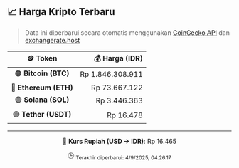 

<!-- HARGA_KRIPTO -->
## 📈 Harga Kripto Terbaru

> Data ini diperbarui secara otomatis menggunakan [CoinGecko API](https://www.coingecko.com/) dan [exchangerate.host](https://exchangerate.host/)

<div align="center">

| 🪙 Token | 💰 Harga (IDR) |
|:------:|---------------:|
| 🟠 **Bitcoin (BTC)**   | Rp 1.846.308.911 |
| 🔵 **Ethereum (ETH)**  | Rp 73.667.122 |
| 🟣 **Solana (SOL)**    | Rp 3.446.363 |
| 🟢 **Tether (USDT)**   | Rp 16.478 |

---

💱 **Kurs Rupiah (USD → IDR)**: Rp 16.465

🕒 <sub>Terakhir diperbarui: 4/9/2025, 04.26.17</sub>

</div>
<!-- /HARGA_KRIPTO -->